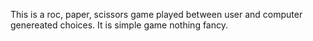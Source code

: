 This is a roc, paper, scissors game played between user and computer genereated choices.
It is simple game nothing fancy.
